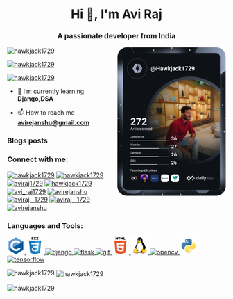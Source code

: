 <h1 align="center">Hi 👋, I'm Avi Raj</h1>
<h3 align="center">A passionate developer from India</h3>
<a href="https://app.daily.dev/Hawkjack1729"><img align="right" src="https://github.com/Hawkjack1729/Hawkjack1729/blob/main/devcard.svg" width="250" alt="Avi Raj's Dev Card"/></a>
<p align="left"> <img src="https://komarev.com/ghpvc/?username=hawkjack1729&label=Profile%20views&color=0e75b6&style=flat" alt="hawkjack1729" /> </p>

<p align="left"> <a href="https://github.com/ryo-ma/github-profile-trophy"><img width="550" src="https://github-profile-trophy.vercel.app/?username=hawkjack1729" alt="hawkjack1729" /></a> </p>

<p align="left"> <a href="https://twitter.com/hawkjack1729" target="blank"><img src="https://img.shields.io/twitter/follow/hawkjack1729?logo=twitter&style=for-the-badge" alt="hawkjack1729" /></a> </p>

- 🌱 I’m currently learning **Django,DSA**

- 📫 How to reach me **avirejanshu@gmail.com**

### Blogs posts
<!-- BLOG-POST-LIST:START -->
<!-- BLOG-POST-LIST:END -->

<h3 align="left">Connect with me:</h3>
<p align="left">
<a href="https://dev.to/hawkjack1729" target="blank"><img align="center" src="https://raw.githubusercontent.com/rahuldkjain/github-profile-readme-generator/master/src/images/icons/Social/devto.svg" alt="hawkjack1729" height="30" width="40" /></a>
<a href="https://twitter.com/hawkjack1729" target="blank"><img align="center" src="https://raw.githubusercontent.com/rahuldkjain/github-profile-readme-generator/master/src/images/icons/Social/twitter.svg" alt="hawkjack1729" height="30" width="40" /></a>
<a href="https://linkedin.com/in/aviraj1729" target="blank"><img align="center" src="https://raw.githubusercontent.com/rahuldkjain/github-profile-readme-generator/master/src/images/icons/Social/linked-in-alt.svg" alt="aviraj1729" height="30" width="40" /></a>
<a href="https://instagram.com/hawkjack1729" target="blank"><img align="center" src="https://raw.githubusercontent.com/rahuldkjain/github-profile-readme-generator/master/src/images/icons/Social/instagram.svg" alt="hawkjack1729" height="30" width="40" /></a>
<a href="https://www.codechef.com/users/avi_raj1729" target="blank"><img align="center" src="https://cdn.jsdelivr.net/npm/simple-icons@3.1.0/icons/codechef.svg" alt="avi_raj1729" height="30" width="40" /></a>
<a href="https://www.hackerrank.com/avirejanshu" target="blank"><img align="center" src="https://raw.githubusercontent.com/rahuldkjain/github-profile-readme-generator/master/src/images/icons/Social/hackerrank.svg" alt="avirejanshu" height="30" width="40" /></a>
<a href="https://codeforces.com/profile/aviraj__1729" target="blank"><img align="center" src="https://raw.githubusercontent.com/rahuldkjain/github-profile-readme-generator/master/src/images/icons/Social/codeforces.svg" alt="aviraj__1729" height="30" width="40" /></a>
<a href="https://www.leetcode.com/aviraj__1729" target="blank"><img align="center" src="https://raw.githubusercontent.com/rahuldkjain/github-profile-readme-generator/master/src/images/icons/Social/leet-code.svg" alt="aviraj__1729" height="30" width="40" /></a>
<a href="https://auth.geeksforgeeks.org/user/avirejanshu" target="blank"><img align="center" src="https://raw.githubusercontent.com/rahuldkjain/github-profile-readme-generator/master/src/images/icons/Social/geeks-for-geeks.svg" alt="avirejanshu" height="30" width="40" /></a>
</p>

<h3 align="left">Languages and Tools:</h3>
<p align="left"> <a href="https://www.cprogramming.com/" target="_blank" rel="noreferrer"> <img src="https://raw.githubusercontent.com/devicons/devicon/master/icons/c/c-original.svg" alt="c" width="40" height="40"/> </a> <a href="https://www.w3schools.com/css/" target="_blank" rel="noreferrer"> <img src="https://raw.githubusercontent.com/devicons/devicon/master/icons/css3/css3-original-wordmark.svg" alt="css3" width="40" height="40"/> </a> <a href="https://www.djangoproject.com/" target="_blank" rel="noreferrer"> <img src="https://cdn.worldvectorlogo.com/logos/django.svg" alt="django" width="40" height="40"/> </a> <a href="https://flask.palletsprojects.com/" target="_blank" rel="noreferrer"> <img src="https://www.vectorlogo.zone/logos/pocoo_flask/pocoo_flask-icon.svg" alt="flask" width="40" height="40"/> </a> <a href="https://git-scm.com/" target="_blank" rel="noreferrer"> <img src="https://www.vectorlogo.zone/logos/git-scm/git-scm-icon.svg" alt="git" width="40" height="40"/> </a> <a href="https://www.w3.org/html/" target="_blank" rel="noreferrer"> <img src="https://raw.githubusercontent.com/devicons/devicon/master/icons/html5/html5-original-wordmark.svg" alt="html5" width="40" height="40"/> </a> <a href="https://www.linux.org/" target="_blank" rel="noreferrer"> <img src="https://raw.githubusercontent.com/devicons/devicon/master/icons/linux/linux-original.svg" alt="linux" width="40" height="40"/> </a> <a href="https://opencv.org/" target="_blank" rel="noreferrer"> <img src="https://www.vectorlogo.zone/logos/opencv/opencv-icon.svg" alt="opencv" width="40" height="40"/> </a> <a href="https://www.python.org" target="_blank" rel="noreferrer"> <img src="https://raw.githubusercontent.com/devicons/devicon/master/icons/python/python-original.svg" alt="python" width="40" height="40"/> </a> <a href="https://www.tensorflow.org" target="_blank" rel="noreferrer"> <img src="https://www.vectorlogo.zone/logos/tensorflow/tensorflow-icon.svg" alt="tensorflow" width="40" height="40"/> </a> </p>

<p><img align="left" src="https://github-readme-stats.vercel.app/api/top-langs?username=hawkjack1729&show_icons=true&locale=en&layout=compact" alt="hawkjack1729" /></p>

<p>&nbsp;<img align="center" width="350" src="https://github-readme-stats.vercel.app/api?username=hawkjack1729&show_icons=true&locale=en" alt="hawkjack1729" /></p>

<p><img align="center" width="350" src="https://github-readme-streak-stats.herokuapp.com/?user=hawkjack1729&" alt="hawkjack1729" /></p>

